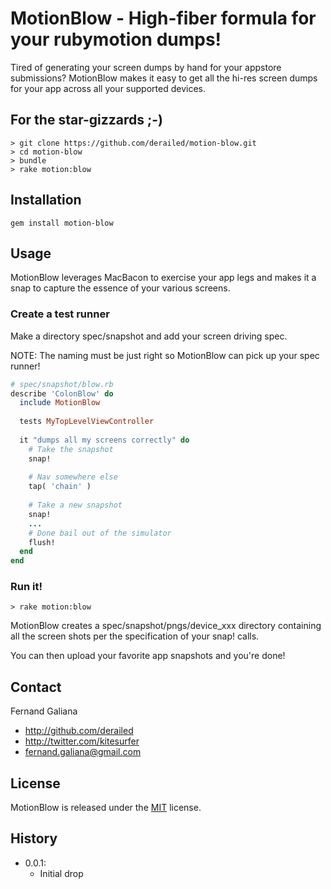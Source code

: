 # MotionBlow - High-fiber formula for your rubymotion dumps!

Tired of generating your screen dumps by hand for your appstore submissions?
MotionBlow makes it easy to get all the hi-res screen dumps for your app across all
your supported devices.
 
## For the star-gizzards ;-)

```
> git clone https://github.com/derailed/motion-blow.git
> cd motion-blow
> bundle
> rake motion:blow
```

## Installation

```
gem install motion-blow
```

## Usage

MotionBlow leverages MacBacon to exercise your app legs and makes it a snap to
capture the essence of your various screens.

### Create a test runner

Make a directory spec/snapshot and add your screen driving spec.

NOTE: The naming must be just right so MotionBlow can pick up your spec runner!
 
```ruby
# spec/snapshot/blow.rb
describe 'ColonBlow' do
  include MotionBlow
  
  tests MyTopLevelViewController
  
  it "dumps all my screens correctly" do
    # Take the snapshot
    snap!
    
    # Nav somewhere else
    tap( 'chain' )
    
    # Take a new snapshot
    snap!
    ...
    # Done bail out of the simulator
    flush!
  end
end
```

### Run it!

```
> rake motion:blow
```

MotionBlow creates a spec/snapshot/pngs/device_xxx directory containing all
the screen shots per the specification of your snap! calls. 

You can then upload your favorite app snapshots and you're done!

## Contact

Fernand Galiana

- http://github.com/derailed
- http://twitter.com/kitesurfer
- <fernand.galiana@gmail.com>


## License

MotionBlow is released under the [MIT](http://opensource.org/licenses/MIT) license.


## History
  + 0.0.1:
    + Initial drop